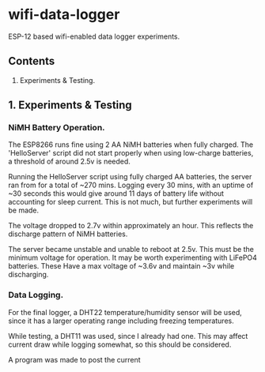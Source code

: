 # wifi-data-logger

ESP-12 based wifi-enabled data logger experiments.

## Contents

1. Experiments & Testing.

## 1. Experiments & Testing

### NiMH Battery Operation.

The ESP8266 runs fine using 2 AA NiMH batteries when fully charged. The 'HelloServer' script did not start properly when using low-charge batteries, a threshold of around 2.5v is needed.

Running the HelloServer script using fully charged AA batteries, the server ran from for a total of ~270 mins. Logging every 30 mins, with an uptime of ~30 seconds this would give around 11 days of battery life without accounting for sleep current. This is not much, but further experiments will be made.

The voltage dropped to 2.7v within approximately an hour. This reflects the discharge pattern of NiMH batteries.

The server became unstable and unable to reboot at 2.5v. This must be the minimum voltage for operation. It may be worth experimenting with LiFePO4 batteries. These Have a max voltage of ~3.6v and maintain ~3v while discharging.

### Data Logging.

For the final logger, a DHT22 temperature/humidity sensor will be used, since it has a larger operating range including freezing temperatures.

While testing, a DHT11 was used, since I already had one. This may affect current draw while logging somewhat, so this should be considered.

A program was made to post the current 
